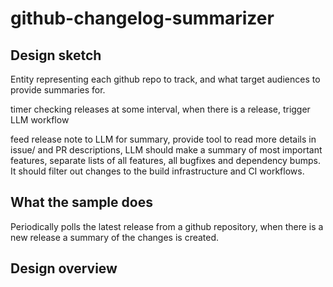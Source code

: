 # github-changelog-summarizer


## Design sketch

Entity representing each github repo to track, and what target audiences to provide summaries for.

timer checking releases at some interval, when there is a release, trigger LLM workflow

feed release note to LLM for summary, provide tool to read more details in issue/ and PR descriptions, 
LLM should make a summary of most important features, separate lists of all features, all bugfixes and dependency bumps. 
It should filter out changes to the build infrastructure and CI workflows.


## What the sample does

Periodically polls the latest release from a github repository, when there is a new release
a summary of the changes is created.

## Design overview
